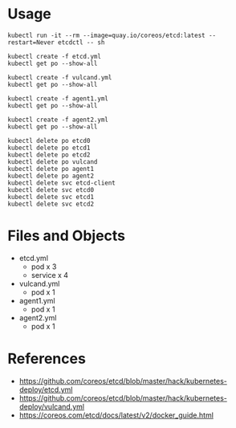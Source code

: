 # Usage

```cli
kubectl run -it --rm --image=quay.io/coreos/etcd:latest --restart=Never etcdctl -- sh
```

```bootstrap
kubectl create -f etcd.yml
kubectl get po --show-all

kubectl create -f vulcand.yml
kubectl get po --show-all

kubectl create -f agent1.yml
kubectl get po --show-all

kubectl create -f agent2.yml
kubectl get po --show-all
```

```cleanup
kubectl delete po etcd0
kubectl delete po etcd1
kubectl delete po etcd2
kubectl delete po vulcand
kubectl delete po agent1
kubectl delete po agent2
kubectl delete svc etcd-client
kubectl delete svc etcd0
kubectl delete svc etcd1
kubectl delete svc etcd2
```

# Files and Objects

* etcd.yml
  * pod x 3
  * service x 4
* vulcand.yml
  * pod x 1
* agent1.yml
  * pod x 1
* agent2.yml
  * pod x 1

# References

* https://github.com/coreos/etcd/blob/master/hack/kubernetes-deploy/etcd.yml
* https://github.com/coreos/etcd/blob/master/hack/kubernetes-deploy/vulcand.yml
* https://coreos.com/etcd/docs/latest/v2/docker_guide.html
